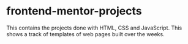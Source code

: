 # frontend-mentor-projects
This contains the projects done with HTML, CSS and JavaScript. This shows a track of templates of web pages built over the weeks.

